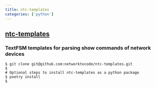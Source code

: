 ```yaml
---
title: ntc-templates
categories: ['python']
---
```

## [ntc-templates](https://github.com/networktocode/ntc-templates)

### TextFSM templates for parsing show commands of network devices


```shell
$ git clone git@github.com:networktocode/ntc-templates.git
$ 
# Optional steps to install ntc-templates as a python package
$ poetry install
$ 
```
